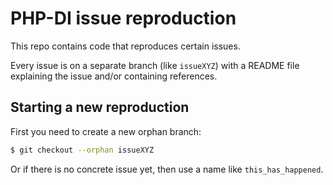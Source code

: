 # PHP-DI issue reproduction

This repo contains code that reproduces certain issues.

Every issue is on a separate branch (like `issueXYZ`) with a README file explaining the issue and/or containing references.


## Starting a new reproduction

First you need to create a new orphan branch:

``` bash
$ git checkout --orphan issueXYZ
```

Or if there is no concrete issue yet, then use a name like `this_has_happened`.
